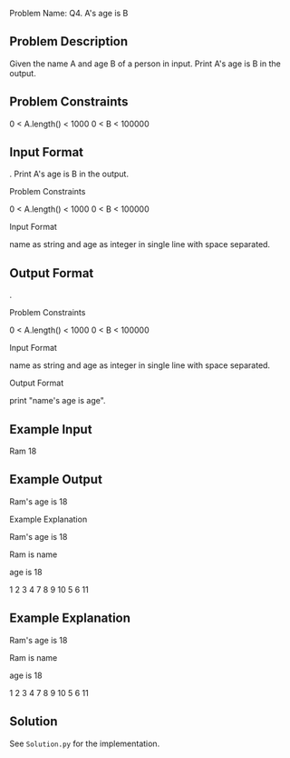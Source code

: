 Problem Name: Q4. A's age is B

## Problem Description

Given the name A and age B of a person in input. Print A's age is B in the output.

## Problem Constraints

0 < A.length() < 1000
0 < B < 100000

## Input Format

. Print A's age is B in the output.

Problem Constraints

0 < A.length() < 1000
0 < B < 100000

Input Format

name as string and age as integer in single line with space separated.

## Output Format

.

Problem Constraints

0 < A.length() < 1000
0 < B < 100000

Input Format

name as string and age as integer in single line with space separated.

Output Format

print "name's age is age".

## Example Input

Ram 18

## Example Output

Ram's age is 18

Example Explanation

Ram's age is 18

Ram is name

age is 18

1
2
3
4
7
8
9
10
5
6
11

## Example Explanation

Ram's age is 18

Ram is name

age is 18

1
2
3
4
7
8
9
10
5
6
11

## Solution

See `Solution.py` for the implementation.
